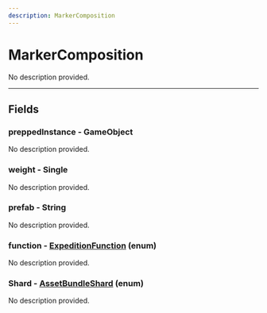 ```yaml
---
description: MarkerComposition
---
```


# MarkerComposition

No description provided.

***

## Fields

### preppedInstance - GameObject

No description provided.

### weight - Single

No description provided.

### prefab - String

No description provided.

### function - [ExpeditionFunction](../enum-types.md#ExpeditionFunction) (enum)

No description provided.

### Shard - [AssetBundleShard](../enum-types.md#AssetBundleShard) (enum)

No description provided.

